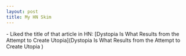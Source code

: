 ```yaml
---
layout: post
title: My HN Skim
---
```


\- Liked the title of that article in HN: [Dystopia Is What Results from the Attempt to Create Utopia](Dystopia Is What Results from the Attempt to Create Utopia
)
